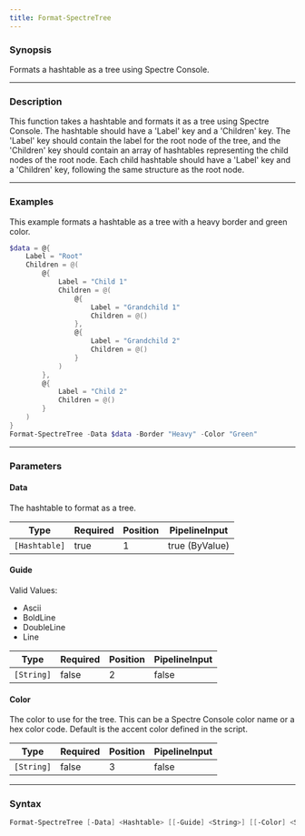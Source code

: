 ```yaml
---
title: Format-SpectreTree
---
```








### Synopsis
Formats a hashtable as a tree using Spectre Console.



---


### Description

This function takes a hashtable and formats it as a tree using Spectre Console. The hashtable should have a 'Label' key and a 'Children' key. The 'Label' key should contain the label for the root node of the tree, and the 'Children' key should contain an array of hashtables representing the child nodes of the root node. Each child hashtable should have a 'Label' key and a 'Children' key, following the same structure as the root node.



---


### Examples
This example formats a hashtable as a tree with a heavy border and green color.

```powershell
$data = @{
    Label = "Root"
    Children = @(
        @{
            Label = "Child 1"
            Children = @(
                @{
                    Label = "Grandchild 1"
                    Children = @()
                },
                @{
                    Label = "Grandchild 2"
                    Children = @()
                }
            )
        },
        @{
            Label = "Child 2"
            Children = @()
        }
    )
}
Format-SpectreTree -Data $data -Border "Heavy" -Color "Green"
```


---


### Parameters
#### **Data**

The hashtable to format as a tree.






|Type         |Required|Position|PipelineInput |
|-------------|--------|--------|--------------|
|`[Hashtable]`|true    |1       |true (ByValue)|



#### **Guide**

Valid Values:

* Ascii
* BoldLine
* DoubleLine
* Line






|Type      |Required|Position|PipelineInput|
|----------|--------|--------|-------------|
|`[String]`|false   |2       |false        |



#### **Color**

The color to use for the tree. This can be a Spectre Console color name or a hex color code. Default is the accent color defined in the script.






|Type      |Required|Position|PipelineInput|
|----------|--------|--------|-------------|
|`[String]`|false   |3       |false        |





---


### Syntax
```powershell
Format-SpectreTree [-Data] <Hashtable> [[-Guide] <String>] [[-Color] <String>] [<CommonParameters>]
```

